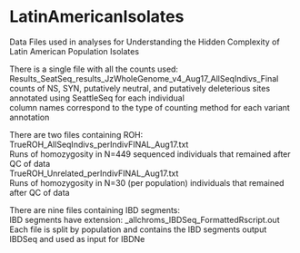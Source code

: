 # LatinAmericanIsolates
Data Files used in analyses for Understanding the Hidden Complexity of Latin American Population Isolates

There is a single file with all the counts used:\
  Results_SeatSeq_results_JzWholeGenome_v4_Aug17_AllSeqIndivs_Final\
    counts of NS, SYN, putatively neutral, and putatively deleterious sites annotated using SeattleSeq for each individual\
    column names correspond to the type of counting method for each variant annotation


There are two files containing ROH:\
  TrueROH_AllSeqIndivs_perIndivFINAL_Aug17.txt\
        Runs of homozygosity in N=449 sequenced individuals that remained after QC of data\
  TrueROH_Unrelated_perIndivFINAL_Aug17.txt\
        Runs of homozygosity in N=30 (per population) individuals that remained after QC of data

There are nine files containing IBD segments:\
  IBD segments have extension: _allchroms_IBDSeq_FormattedRscript.out\
    Each file is split by population and contains the IBD segments output IBDSeq and used as input for IBDNe
  

  
